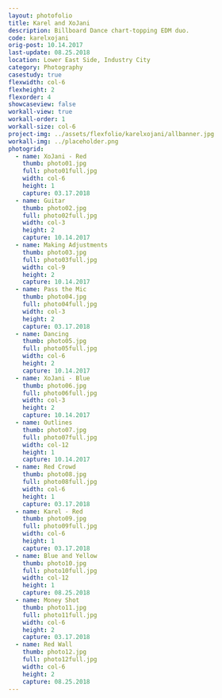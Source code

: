 ```yaml
---
layout: photofolio
title: Karel and XoJani
description: Billboard Dance chart-topping EDM duo.
code: karelxojani
orig-post: 10.14.2017
last-update: 08.25.2018
location: Lower East Side, Industry City
category: Photography
casestudy: true
flexwidth: col-6
flexheight: 2
flexorder: 4
showcaseview: false
workall-view: true
workall-order: 1
workall-size: col-6
project-img: ../assets/flexfolio/karelxojani/allbanner.jpg
workall-img: ../placeholder.png
photogrid:
  - name: XoJani - Red
    thumb: photo01.jpg
    full: photo01full.jpg
    width: col-6
    height: 1
    capture: 03.17.2018
  - name: Guitar
    thumb: photo02.jpg
    full: photo02full.jpg
    width: col-3
    height: 2
    capture: 10.14.2017
  - name: Making Adjustments
    thumb: photo03.jpg
    full: photo03full.jpg
    width: col-9
    height: 2
    capture: 10.14.2017
  - name: Pass the Mic
    thumb: photo04.jpg
    full: photo04full.jpg
    width: col-3
    height: 2
    capture: 03.17.2018
  - name: Dancing
    thumb: photo05.jpg
    full: photo05full.jpg
    width: col-6
    height: 2
    capture: 10.14.2017
  - name: XoJani - Blue
    thumb: photo06.jpg
    full: photo06full.jpg
    width: col-3
    height: 2
    capture: 10.14.2017
  - name: Outlines
    thumb: photo07.jpg
    full: photo07full.jpg
    width: col-12
    height: 1
    capture: 10.14.2017
  - name: Red Crowd
    thumb: photo08.jpg
    full: photo08full.jpg
    width: col-6
    height: 1
    capture: 03.17.2018
  - name: Karel - Red
    thumb: photo09.jpg
    full: photo09full.jpg
    width: col-6
    height: 1
    capture: 03.17.2018
  - name: Blue and Yellow
    thumb: photo10.jpg
    full: photo10full.jpg
    width: col-12
    height: 1
    capture: 08.25.2018
  - name: Money Shot
    thumb: photo11.jpg
    full: photo11full.jpg
    width: col-6
    height: 2
    capture: 03.17.2018
  - name: Red Wall
    thumb: photo12.jpg
    full: photo12full.jpg
    width: col-6
    height: 2
    capture: 08.25.2018
---
```

